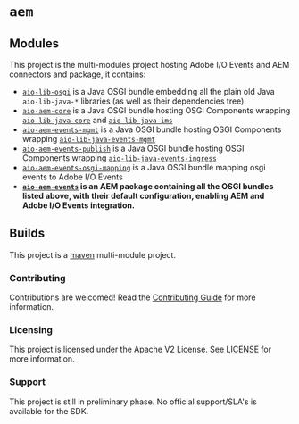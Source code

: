 # `aem`

## Modules

This project is the multi-modules project hosting Adobe I/O Events and AEM connectors and package, it contains:

* [`aio-lib-osgi`](./lib_osgi) is a Java OSGI bundle embedding all the plain old Java `aio-lib-java-*` libraries (as well as their dependencies tree).
* [`aio-aem-core`](./core_aem) is a Java OSGI bundle hosting OSGI Components wrapping [`aio-lib-java-core`](../core) and [`aio-lib-java-ims`](../ims)
* [`aio-aem-events-mgmt`](./events_mgmt_aem) is a Java OSGI bundle hosting OSGI Components wrapping [`aio-lib-java-events-mgmt`](../events_mgmt_aem)
* [`aio-aem-events-publish`](./events_ingress_aem) is a Java OSGI bundle hosting OSGI Components  wrapping [`aio-lib-java-events-ingress`](../events_ingress)
* [`aio-aem-events-osgi-mapping`](./events_osgi_mapping) is a Java OSGI bundle mapping osgi events to Adobe I/O Events 
* **[`aio-aem-events`](./aio-aem-events) is an AEM package containing all the OSGI bundles listed above, with their default configuration, enabling AEM and Adobe I/O Events integration.**

## Builds

This project is a [maven](https://maven.apache.org/) multi-module project.

### Contributing

Contributions are welcomed! Read the [Contributing Guide](/.github/CONTRIBUTING.md) for more information.

### Licensing

This project is licensed under the Apache V2 License. See [LICENSE](LICENSE.md) for more information.

### Support

This project is still in preliminary phase. No official support/SLA's is available for the SDK. 
